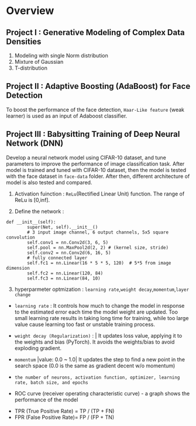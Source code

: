# Overview 

## Project I : Generative Modeling of Complex Data Densities 
1. Modeling with single Norm distribution
2. Mixture of Gaussian 
3. T-distribution

## Project II : Adaptive Boosting (AdaBoost) for Face Detection
To boost the performance of the face detection, `Haar-Like feature` (weak learner) is used as an input of Adaboost classifier.





## Project III : Babysitting Training of Deep Neural Network (DNN)
Develop a neural network model using CIFAR-10 dataset, and tune parameters to improve the performance of image classification task. 
After model is trained and tuned with CIFAR-10 dataset, then the model is tested with the face dataset in `face-data` folder. After then, different architecture of model is also tested and compared.

1. Activation fuinction : `ReLu`(Rectified Linear Unit) function. The range of ReLu is [0,inf]. 

2. Define the network : 
```
def __init__(self):
        super(Net, self).__init__()
        # 3 input image channel, 6 output channels, 5x5 square convolution
        self.conv1 = nn.Conv2d(3, 6, 5)
        self.pool = nn.MaxPool2d(2, 2) # (kernel size, stride)
        self.conv2 = nn.Conv2d(6, 16, 5)
        # fully connected layer
        self.fc1 = nn.Linear(16 * 5 * 5, 120)  # 5*5 from image dimension
        self.fc2 = nn.Linear(120, 84)
        self.fc3 = nn.Linear(84, 10)
```
3. hyperparmeter optmization : `learning rate`,`weight decay`,`momentum`,`layer change`
- `learning rate` : It controls how much to change the model in response to the estimated error each time the model weight are updated. Too small learning rate results in taking long time for training, while too large value cause learning too fast or unstable training process.

- `weight decay (Regularization)` : | It updates loss value, applying it to the weights and bias (PyTorch). It avoids the weights/bias to avoid exploding gradient. 
- `momentum` |value: 0.0 ~ 1.0| It updates the step to find a new point in the search space (0.0 is the same as gradient decent w/o momentum)
- `the number of neurons, activation function, optimizer, learning rate, batch size, and epochs`
* ROC curve (receiver operating characteristic curve) - a graph shows the performance of the model
- TPR (True Positive Rate) = TP / (TP + FN)
- FPR (False Positive Rate)= FP / (FP + TN)
